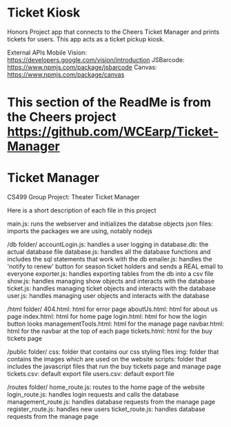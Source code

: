 # Ticket Kiosk
Honors Project app that connects to the Cheers Ticket Manager and prints tickets for users. This app acts as a ticket pickup kiosk.

External APIs
  Mobile Vision: https://developers.google.com/vision/introduction
  JSBarcode: https://www.npmjs.com/package/jsbarcode
  Canvas: https://www.npmjs.com/package/canvas

# This section of the ReadMe is from the Cheers project https://github.com/WCEarp/Ticket-Manager
# Ticket Manager
CS499 Group Project: Theater Ticket Manager

Here is a short description of each file in this project

main.js:      runs the webserver and initializes the databse objects
json files:   imports the packages we are using, notably nodejs

/db folder/
accountLogin.js: handles a user logging in
database.db:     the actual database file
database.js:	   handles all the database functions and includes the sql statements that work with the db
emailer.js:	     handles the 'notify to renew' button for season ticket holders and sends a REAL email to everyone
exporter.js:	   handles exporting tables from the db into a csv file
show.js:	       handles managing show objects and interacts with the database
ticket.js:	     handles managing ticket objects and interacts with the database
user.js:         handles managing user objects and interacts with the database

/html folder/
404.html:	            html for error page
aboutUs.html:	        html for about us page
index.html:	          html for home page
login.html:	          html for how the login button looks
managementTools.html:	html for the manage page
navbar.html:	        html for the navbar at the top of each page
tickets.html:       	html for the buy tickets page

/public folder/
css:	       folder that contains our css styling files
img:         folder that contains the images which are used on the website
scripts:	   folder that includes the javascript files that run the buy tickets page and manage page
tickets.csv: default export file
users.csv:   default export file

/routes folder/
home_route.js:       routes to the home page of the website
login_route.js:      handles login requests and calls the database
management_route.js: handles database requests from the manage page
register_route.js:   handles new users
ticket_route.js:     handles database requests from the manage page
